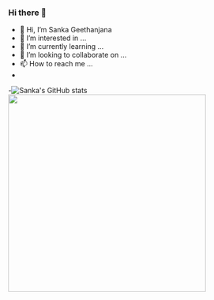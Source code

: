 ### Hi there 👋

- 👋 Hi, I’m Sanka Geethanjana
- 👀 I’m interested in ...
- 🌱 I’m currently learning ...
- 💞️ I’m looking to collaborate on ...
- 📫 How to reach me ...
- 
-![Sanka's GitHub stats](https://github-readme-stats.vercel.app/api?username=sankagee&show_icons=true&theme=radical)
<img src="https://github-readme-stats.vercel.app/api?username=sankagee&show_icons=true&theme=Gradient" width="400">
<!---
sankageethanjana/sankageethanjana is a ✨ special ✨ repository because its `README.md` (this file) appears on your GitHub profile.
You can click the Preview link to take a look at your changes.
--->
